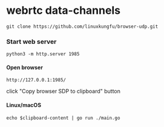 # webrtc data-channels
```
git clone https://github.com/linuxkungfu/browser-udp.git
```


### Start web server
```
python3 -m http.server 1985
```
#### Open browser
```
http://127.0.0.1:1985/
```
click "Copy browser SDP to clipboard" button
#### Linux/macOS
```
echo $clipboard-content | go run ./main.go
```

